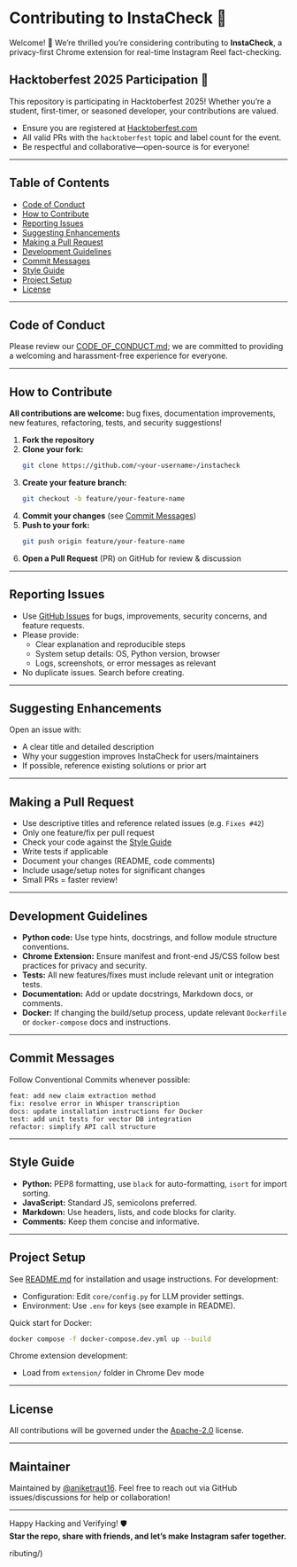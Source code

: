 # Contributing to InstaCheck 👋

Welcome! 🚀 We’re thrilled you’re considering contributing to **InstaCheck**, a privacy-first Chrome extension for real-time Instagram Reel fact-checking.

## Hacktoberfest 2025 Participation 🎉

This repository is participating in Hacktoberfest 2025! Whether you’re a student, first-timer, or seasoned developer, your contributions are valued.

- Ensure you are registered at [Hacktoberfest.com](https://hacktoberfest.com)
- All valid PRs with the `hacktoberfest` topic and label count for the event.
- Be respectful and collaborative—open-source is for everyone!

***

## Table of Contents

- [Code of Conduct](#code-of-conduct)
- [How to Contribute](#how-to-contribute)
- [Reporting Issues](#reporting-issues)
- [Suggesting Enhancements](#suggesting-enhancements)
- [Making a Pull Request](#making-a-pull-request)
- [Development Guidelines](#development-guidelines)
- [Commit Messages](#commit-messages)
- [Style Guide](#style-guide)
- [Project Setup](#project-setup)
- [License](#license)

***

## Code of Conduct

Please review our [CODE_OF_CONDUCT.md](CODE_OF_CONDUCT.md); we are committed to providing a welcoming and harassment-free experience for everyone.

***

## How to Contribute

**All contributions are welcome:** bug fixes, documentation improvements, new features, refactoring, tests, and security suggestions!

1. **Fork the repository**
2. **Clone your fork:**  
   ```bash
   git clone https://github.com/<your-username>/instacheck
   ```
3. **Create your feature branch:**  
   ```bash
   git checkout -b feature/your-feature-name
   ```
4. **Commit your changes** (see [Commit Messages](#commit-messages))
5. **Push to your fork:**  
   ```bash
   git push origin feature/your-feature-name
   ```
6. **Open a Pull Request** (PR) on GitHub for review & discussion

***

## Reporting Issues

- Use [GitHub Issues](https://github.com/aniketraut16/instacheck/issues) for bugs, improvements, security concerns, and feature requests.
- Please provide:
  - Clear explanation and reproducible steps
  - System setup details: OS, Python version, browser
  - Logs, screenshots, or error messages as relevant
- No duplicate issues. Search before creating.

***

## Suggesting Enhancements

Open an issue with:
- A clear title and detailed description
- Why your suggestion improves InstaCheck for users/maintainers
- If possible, reference existing solutions or prior art

***

## Making a Pull Request

- Use descriptive titles and reference related issues (e.g. `Fixes #42`)
- Only one feature/fix per pull request
- Check your code against the [Style Guide](#style-guide)
- Write tests if applicable
- Document your changes (README, code comments)
- Include usage/setup notes for significant changes
- Small PRs = faster review!

***

## Development Guidelines

- **Python code:** Use type hints, docstrings, and follow module structure conventions.
- **Chrome Extension:** Ensure manifest and front-end JS/CSS follow best practices for privacy and security.
- **Tests:** All new features/fixes must include relevant unit or integration tests.
- **Documentation:** Add or update docstrings, Markdown docs, or comments.
- **Docker:** If changing the build/setup process, update relevant `Dockerfile` or `docker-compose` docs and instructions.

***

## Commit Messages

Follow Conventional Commits whenever possible:

```
feat: add new claim extraction method
fix: resolve error in Whisper transcription
docs: update installation instructions for Docker
test: add unit tests for vector DB integration
refactor: simplify API call structure
```

***

## Style Guide

- **Python:** PEP8 formatting, use `black` for auto-formatting, `isort` for import sorting.
- **JavaScript:** Standard JS, semicolons preferred.
- **Markdown:** Use headers, lists, and code blocks for clarity.
- **Comments:** Keep them concise and informative.

***

## Project Setup

See [README.md](README.md) for installation and usage instructions. For development:

- Configuration: Edit `core/config.py` for LLM provider settings.
- Environment: Use `.env` for keys (see example in README).

Quick start for Docker:
```bash
docker compose -f docker-compose.dev.yml up --build
```

Chrome extension development:
- Load from `extension/` folder in Chrome Dev mode

***

## License

All contributions will be governed under the [Apache-2.0](LICENSE) license.

***

## Maintainer

Maintained by [@aniketraut16](https://github.com/aniketraut16). Feel free to reach out via GitHub issues/discussions for help or collaboration!

***

Happy Hacking and Verifying! 🛡️  
**Star the repo, share with friends, and let’s make Instagram safer together.**

ributing/)
